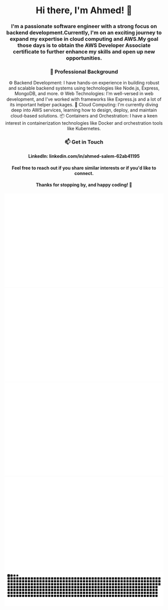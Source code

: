 <h1 align="center">Hi there, I'm Ahmed! 👋</h1>
<h3 align="center">I'm a passionate software engineer with a strong focus on backend development.Currently, I'm on an exciting journey to expand my expertise in cloud computing and AWS.My goal those days is to obtain the AWS Developer Associate certificate to further enhance my skills and open up new opportunities.</h3>

<h3 align="center"> 💼 Professional Background </h3>

  <div align="center">
        ⚙ Backend Development: I have hands-on experience in building robust and scalable backend systems using technologies like Node.js, Express, MongoDB, and more.</li>
        🌐 Web Technologies: I'm well-versed in web development, and I've worked with frameworks like Express.js and a lot of its important helper packages.</li>
        🚀 Cloud Computing: I'm currently diving deep into AWS services, learning how to design, deploy, and maintain cloud-based solutions.</li>
        📦 Containers and Orchestration: I have a keen interest in containerization technologies like Docker and orchestration tools like Kubernetes.</li>
    </div>


<!--START_SECTION:waka-->
<!--END_SECTION:waka-->


<h3 align="center"> 📫 Get in Touch </h3>

<h4 align="center"> LinkedIn: linkedin.com/in/ahmed-salem-62ab41195</h4>

<h4 align="center">Feel free to reach out if you share similar interests or if you'd like to connect.</h4>
<h4 align="center">Thanks for stopping by, and happy coding! 🚀</h4>


<div align="center">

<a href="https://github.com/ASalem404/ASalem404#gh-dark-mode-only">
<img src="https://github.com/ASalem404/ASalem404/blob/main/generated/overview.svg#gh-dark-mode-only" />
<img src="https://github.com/ASalem404/ASalem404/blob/main/generated/languages.svg#gh-dark-mode-only" />
</a>
<a href="https://github.com/ASalem404/ASalem404#gh-light-mode-only">
<img src="https://github.com/ASalem404/ASalem404/blob/main/generated/overview.svg#gh-dark-mode-only#gh-light-mode-only" />
<img src="https://github.com/ASalem404/ASalem404/blob/main/generated/languages.svg#gh-dark-mode-only#gh-light-mode-only" />
</a>

</div>

<picture>
  <source media="(prefers-color-scheme: dark)" srcset="https://raw.githubusercontent.com/ASalem404/ASalem404/commit-animation/github-contribution-grid-snake-dark.svg">
  <source media="(prefers-color-scheme: light)" srcset="https://raw.githubusercontent.com/ASalem404/ASalem404/commit-animation/github-contribution-grid-snake.svg">
  <img alt="github contribution grid snake animation" src="https://raw.githubusercontent.com/ASalem404/ASalem404/commit-animation/github-contribution-grid-snake.svg">
</picture>
